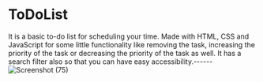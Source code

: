 # ToDoList
It is a basic to-do list for scheduling your time. Made with HTML, CSS and JavaScript for some little functionality like removing the task, increasing the priority of the task or decreasing the priority of the task as well. It has a search filter also so that you can have easy accessibility.------
![Screenshot (75)](https://user-images.githubusercontent.com/31370134/64863110-bc381d80-d651-11e9-8a81-c3b38b192b6c.png)
